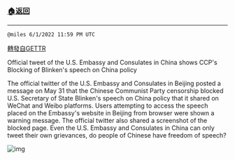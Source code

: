 ###  [:house:返回](README.md)
---


`@miles 6/1/2022 11:59 PM UTC`

[轉發自GETTR](https://gettr.com/post/p1cb25f3b85)

Official tweet of the U.S. Embassy and Consulates in China shows CCP's Blocking of Blinken's speech on China policy

The official twitter of the U.S. Embassy and Consulates in Beijing posted a message on May 31 that the Chinese Communist Party censorship blocked U.S. Secretary of State Blinken's speech on China policy that it shared on WeChat and Weibo platforms. Users attempting to access the speech placed on the Embassy's website in Beijing from browser were shown a warning message. The official twitter also shared a screenshot of the blocked page. Even the U.S. Embassy and Consulates in China can only tweet their own grievances, do people of Chinese have freedom of speech?

![img](https://media.gettr.com/group40/origin/2022/06/01/23/355c5803-ece0-d22b-5268-e6c0ab3f8846/f808e34c429bedb3e2b1e529948cdc42.jpg)
